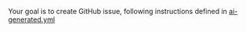 Your goal is to create GitHub issue, following instructions defined in [ai-generated.yml](../../.github/ISSUE_TEMPLATE/ai-generated.yml)